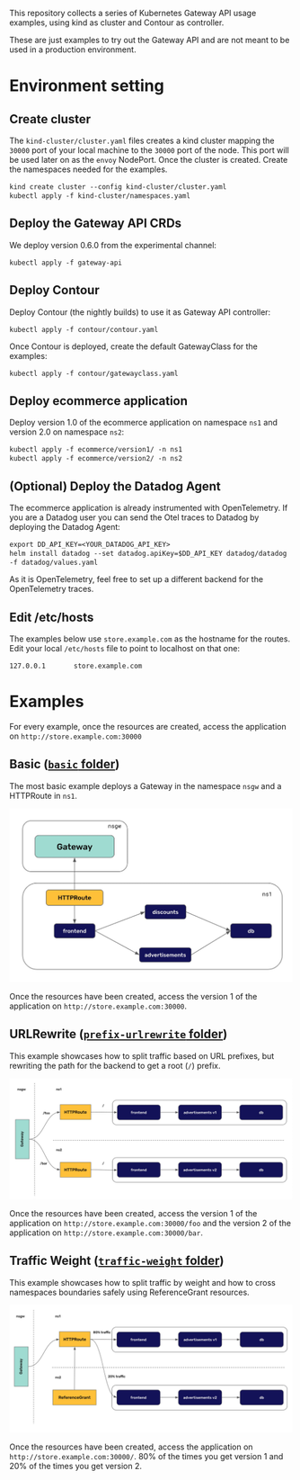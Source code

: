 This repository collects a series of Kubernetes Gateway API usage examples, using kind as cluster and Contour as controller.

These are just examples to try out the Gateway API and are not meant to be used in a production environment.

# Environment setting
## Create cluster
The `kind-cluster/cluster.yaml` files creates a kind cluster mapping the `30000` port of your local machine to the `30000` port of the node. This port will be used later on as the `envoy` NodePort. Once the cluster is created. Create the namespaces needed for the examples.

```
kind create cluster --config kind-cluster/cluster.yaml
kubectl apply -f kind-cluster/namespaces.yaml
```

## Deploy the Gateway API CRDs
We deploy version 0.6.0 from the experimental channel:

```
kubectl apply -f gateway-api
```

## Deploy Contour
Deploy Contour (the nightly builds) to use it as Gateway API controller:

```
kubectl apply -f contour/contour.yaml
```

Once Contour is deployed, create the default GatewayClass for the examples:

```
kubectl apply -f contour/gatewayclass.yaml
```

## Deploy ecommerce application
Deploy version 1.0 of the ecommerce application on namespace `ns1` and version 2.0 on namespace `ns2`:

```
kubectl apply -f ecommerce/version1/ -n ns1
kubectl apply -f ecommerce/version2/ -n ns2
```

## (Optional) Deploy the Datadog Agent

The ecommerce application is already instrumented with OpenTelemetry. If you are a Datadog user you can send the Otel traces to Datadog by deploying the Datadog Agent:

```
export DD_API_KEY=<YOUR_DATADOG_API_KEY>
helm install datadog --set datadog.apiKey=$DD_API_KEY datadog/datadog -f datadog/values.yaml
```

As it is OpenTelemetry, feel free to set up a different backend for the OpenTelemetry traces.

## Edit /etc/hosts
The examples below use `store.example.com` as the hostname for the routes. Edit your local `/etc/hosts` file to point to localhost on that one:

```
127.0.0.1       store.example.com
```

# Examples
For every example, once the resources are created, access the application on `http://store.example.com:30000`

## Basic ([`basic` folder](https://github.com/arapulido/gateway-api-examples/tree/main/basic))
The most basic example deploys a Gateway in the namespace `nsgw` and a HTTPRoute in `ns1`.

![Architecture of example 1](./img/example1.jpg)

Once the resources have been created, access the version 1 of the application on `http://store.example.com:30000`. 

## URLRewrite ([`prefix-urlrewrite` folder](https://github.com/arapulido/gateway-api-examples/tree/main/prefix-urlrewrite))
This example showcases how to split traffic based on URL prefixes, but rewriting the path for the backend to get a root (`/`) prefix.

![Architecture of example 2](./img/example2.jpg)

Once the resources have been created, access the version 1 of the application on `http://store.example.com:30000/foo` and the version 2 of the application on `http://store.example.com:30000/bar`.

## Traffic Weight ([`traffic-weight` folder](https://github.com/arapulido/gateway-api-examples/tree/main/traffic-weight))
This example showcases how to split traffic by weight and how to cross namespaces boundaries safely using ReferenceGrant resources.

![Architecture of example 3](./img/example3.jpg)

Once the resources have been created, access the application on `http://store.example.com:30000/`. 80% of the times you get version 1 and 20% of the times you get version 2.
